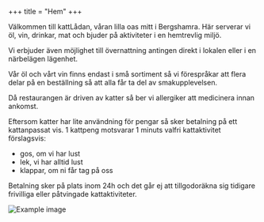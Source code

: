 +++
title = "Hem"
+++

Välkommen till kattLådan, våran lilla oas mitt i Bergshamra. Här serverar vi öl, vin, drinkar,
mat och bjuder på aktiviteter i en hemtrevlig miljö.

Vi erbjuder även möjlighet till övernattning antingen direkt i lokalen eller i en närbelägen 
lägenhet.

Vår öl och vårt vin finns endast i små sortiment så vi förespråkar att flera delar på en 
beställning så att alla får ta del av smakupplevelsen.

Då restaurangen är driven av katter så ber vi allergiker att medicinera innan ankomst.

Eftersom katter har lite användning för pengar så sker betalning på ett kattanpassat vis.
1 kattpeng motsvarar 1 minuts valfri kattaktivitet förslagsvis:
* gos, om vi har lust
* lek, vi har alltid lust
* klappar, om ni får tag på oss

Betalning sker på plats inom 24h och det går ej att tillgodoräkna sig tidigare frivilliga 
eller påtvingade kattaktiviteter.

![Example image](/img/frontpage-2.jpg)
